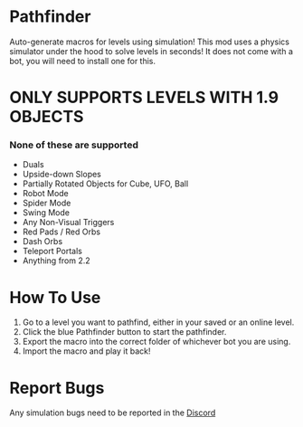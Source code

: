 # Pathfinder

Auto-generate macros for levels using simulation! This mod uses a physics simulator under the hood to solve levels in seconds! It does not come with a bot, you will need to install one for this.

# ONLY SUPPORTS LEVELS WITH 1.9 OBJECTS
### None of these are supported
- Duals
- Upside-down Slopes
- Partially Rotated Objects for Cube, UFO, Ball
- Robot Mode
- Spider Mode
- Swing Mode
- Any Non-Visual Triggers
- Red Pads / Red Orbs
- Dash Orbs
- Teleport Portals
- Anything from 2.2

# How To Use

1. Go to a level you want to pathfind, either in your saved or an online level.
2. Click the blue Pathfinder button to start the pathfinder.
3. Export the macro into the correct folder of whichever bot you are using.
4. Import the macro and play it back!

# Report Bugs

Any simulation bugs need to be reported in the [Discord](https://discord.gg/u9m7kqyqxu)
